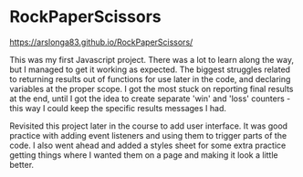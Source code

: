 # RockPaperScissors

https://arslonga83.github.io/RockPaperScissors/

This was my first Javascript project. There was a lot to learn along the way, but I managed to get it working as expected. The biggest struggles related to returning results out of functions for use later in the code, and declaring variables at the proper scope. I got the most stuck on reporting final results at the end, until I got the idea to create separate 'win' and 'loss' counters - this way I could keep the specific results messages I had. 

Revisited this project later in the course to add user interface. It was good practice with adding event listeners and using them to trigger parts of the code. I also went ahead and added a styles sheet for some extra practice getting things where I wanted them on a page and making it look a little better. 


